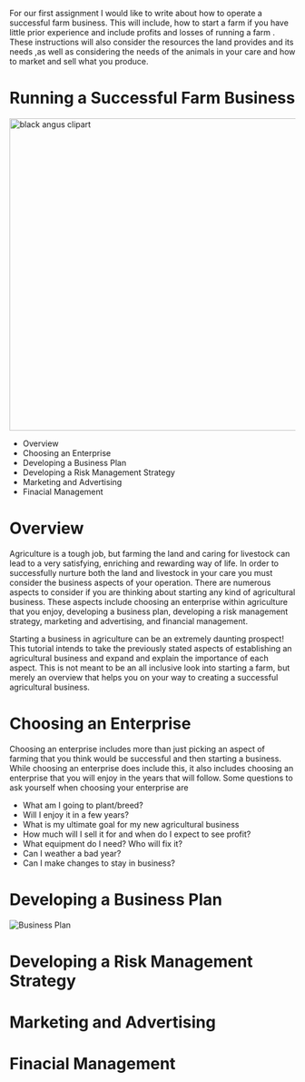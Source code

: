 
For our first assignment I would like to write about how to operate a successful farm business. This will include, how to start a farm if you have little prior experience and include profits and losses of running a farm . These instructions will also consider the resources the land provides and its needs ,as well as considering the needs of the animals in your care and how to market and sell what you produce. 

# Running a Successful Farm Business #
<a href="https://clipartxtras.com/download/c0b9b227c7077e74edb42519cdf5196c8983cc02.html" title="Image from clipartxtras.com"><img src="https://img.clipartxtras.com/42cbb9e3a57724a15a8ec86ea43cdf28_registered-black-angus-of-lee-county-clipart-black-angus-clipart_550-313.gif" width="550" alt="black angus clipart" /></a>

 * Overview 
 * Choosing an Enterprise
 * Developing a Business Plan
 * Developing a Risk Management Strategy
 * Marketing and Advertising
 * Finacial Management

 # Overview #
  Agriculture is a tough job, but farming the land and caring for livestock can lead to a very satisfying, enriching and rewarding way of life. In order to successfully nurture both the land and livestock in your care you must consider the business aspects of your operation.  There are numerous aspects to consider if you are thinking about starting any kind of agricultural business. These aspects include choosing an enterprise within agriculture that you enjoy, developing a business plan, developing a risk management strategy, marketing and advertising, and financial management. 

  Starting a business in agriculture can be an extremely daunting prospect! This tutorial intends to take the previously stated aspects of establishing an agricultural business and expand and explain the importance of each aspect. This is not meant to be an all inclusive look into starting a farm, but merely an overview that helps you on your way to creating a successful agricultural business.
  
 # Choosing an Enterprise #
  Choosing an enterprise includes more than just picking an aspect of farming that you think would be successful and then starting a business. While choosing an enterprise does include this, it also includes choosing an enterprise that you will enjoy in the years that will follow. Some questions to ask yourself when choosing your enterprise are
  
* What am I going to plant/breed?
* Will I enjoy it in a few years?
* What is my ultimate goal for my new agricultural business
* How much will I sell it for and when do I expect to see profit?
*	What equipment do I need? Who will fix it?
* Can I weather a bad year?
* Can I make changes to stay in business?
 
 # Developing a Business Plan #
 
![Business Plan](https://www.google.com/url?sa=i&rct=j&q=&esrc=s&source=images&cd=&cad=rja&uact=8&ved=2ahUKEwjXldSSldXdAhVn54MKHU1SB94QjRx6BAgBEAU&url=https%3A%2F%2Fvisual.ly%2Fcommunity%2Finfographic%2Fbusiness%2Felements-business-plan&psig=AOvVaw0uI-EvlyDsZq1VzIRt00qs&ust=1537930861688890)
 
 # Developing a Risk Management Strategy #
 
 # Marketing and Advertising #
 
 # Finacial Management #
